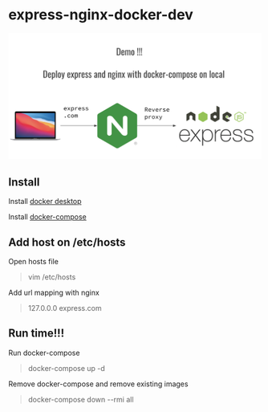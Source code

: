 # express-nginx-docker-dev
![Run express + nginx reverproxy + docker on development environment](image.png?raw=true)

## Install
Install [docker desktop](https://www.docker.com/get-started)

Install [docker-compose](https://docs.docker.com/compose/install/)

## Add host on /etc/hosts
Open hosts file
> vim /etc/hosts

Add url mapping with nginx
> 127.0.0.0 express.com

## Run time!!!
Run docker-compose
> docker-compose up -d

Remove docker-compose and remove existing images
> docker-compose down --rmi all
